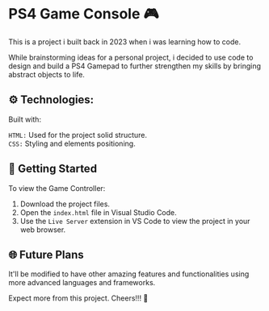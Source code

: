 # PS4 Game Console 🎮

This is a project i built back in 2023 when i was learning how to code.

While brainstorming ideas for a personal project, i decided to use code to design and build a PS4 Gamepad to further strengthen my skills by bringing abstract objects to life.  

## ⚙️ Technologies:  

Built with:

`HTML:` Used for the project solid structure.  
`CSS:` Styling and elements positioning.

## 🎲 Getting Started

To view the Game Controller:

1. Download the project files.
2. Open the `index.html` file in Visual Studio Code.
3. Use the `Live Server` extension in VS Code to view the project in your web browser.

## 🌐 Future Plans

It'll be modified to have other amazing features and functionalities using more advanced languages and frameworks.  

Expect more from this project. Cheers!!! 🥂
